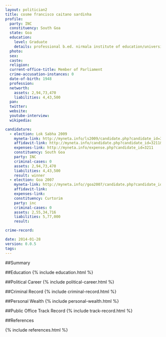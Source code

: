 ```yaml
---
layout: politician2
title: cosme francisco caitano sardinha
profile: 
  party: INC
  constituency: South Goa
  state: Goa
  education: 
    level: Graduate
    details: professional b.ed. nirmala institute of education/university of bombay-1970
  photo: 
  sex: 
  caste: 
  religion: 
  current-office-title: Member of Parliament
  crime-accusation-instances: 0
  date-of-birth: 1948
  profession: 
  networth: 
    assets: 2,94,73,470
    liabilities: 4,43,500
  pan: 
  twitter: 
  website: 
  youtube-interview: 
  wikipedia: 

candidature: 
  - election: Lok Sabha 2009
    myneta-link: http://myneta.info/ls2009/candidate.php?candidate_id=3211
    affidavit-link: http://myneta.info/candidate.php?candidate_id=3211&scan=original
    expenses-link: http://myneta.info/expense.php?candidate_id=3211
    constituency: South Goa 
    party: INC
    criminal-cases: 0
    assets: 2,94,73,470
    liabilities: 4,43,500
    result: winner 
  - election: Goa 2007
    myneta-link: http://myneta.info//goa2007/candidate.php?candidate_id=65
    affidavit-link: 
    expenses-link: 
    constituency: Curtorim 
    party: inc
    criminal-cases: 0
    assets: 2,55,34,716
    liabilities: 5,77,000
    result:  

crime-record: 

date: 2014-01-28
version: 0.0.5
tags: 
---
```

##Summary


##Education
{% include education.html %}


##Political Career
{% include political-career.html %}


##Criminal Record
{% include criminal-record.html %}


##Personal Wealth
{% include personal-wealth.html %}


##Public Office Track Record
{% include track-record.html %}


##References


{% include references.html %}